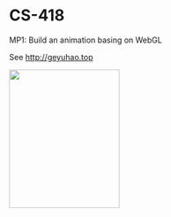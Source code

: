 # CS-418

MP1: Build an animation basing on WebGL

See http://geyuhao.top

<img width="200" height="250" src="https://github.com/Geyuhao/CS-418/blob/main/img/mp1.gif"/>

